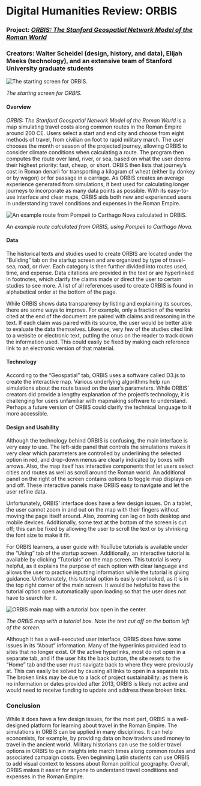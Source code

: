 # Digital Humanities Review: ORBIS

### Project: [*ORBIS: The Stanford Geospatial Network Model of the Roman World*](https://orbis.stanford.edu/)

### Creators: Walter Scheidel (design, history, and data), Elijah Meeks (technology), and an extensive team of Stanford University graduate students

![The starting screen for ORBIS.](https://PRSengl350.github.io/PRS-ENGL-350/images/ORBIS_Start_Screen.png) 

*The starting screen for ORBIS.*

#### **Overview**

*ORBIS: The Stanford Geospatial Network Model of the Roman World* is a map simulating travel costs along common routes in the Roman Empire around 200 CE. Users select a start and end city and choose from eight methods of travel, from civilian on foot to rapid military march. The user chooses the month or season of the projected journey, allowing ORBIS to consider climate conditions when calculating a route. The program then computes the route over land, river, or sea, based on what the user deems their highest priority: fast, cheap, or short. ORBIS then lists that journey’s cost in Roman denarii for transporting a kilogram of wheat (either by donkey or by wagon) or for passage in a carriage. As ORBIS creates an average experience generated from simulations, it best used for calculating longer journeys to incorporate as many data points as possible. With its easy-to-use interface and clear maps, ORBIS aids both new and experienced users in understanding travel conditions and expenses in the Roman Empire. 

![An example route from Pompeii to Carthago Nova calculated in ORBIS.](https://PRSengl350.github.io/PRS-ENGL-350/images/ORBIS_Example_Route.png)

*An example route calculated from ORBIS, using Pompeii to Carthago Nova.*

#### **Data**
The historical texts and studies used to create ORBIS are located under the “Building” tab on the startup screen and are organized by type of travel- sea, road, or river. Each category is then further divided into routes used, time, and expense. Data citations are provided in the text or are hyperlinked in footnotes, which clarify the claims made or direct the user to certain studies to see more. A list of all references used to create ORBIS is found in alphabetical order at the bottom of the page.

While ORBIS shows data transparency by listing and explaining its sources, there are some ways to improve. For example, only a fraction of the works cited at the end of the document are paired with claims and reasoning in the text. If each claim was paired with its source, the user would be better able to evaluate the data themselves. Likewise, very few of the studies cited link to a website or electronic text, putting the onus on the reader to track down the information used. This could easily be fixed by making each reference link to an electronic version of that material.

#### **Technology**

According to the “Geospatial” tab, ORBIS uses a software called D3.js to create the interactive map. Various underlying algorithms help run simulations about the route based on the user’s parameters. While ORBIS’ creators did provide a lengthy explanation of the project’s technology, it is challenging for users unfamiliar with mapmaking software to understand. Perhaps a future version of ORBIS could clarify the technical language to it more accessible.

#### **Design and Usability**

Although the technology behind ORBIS is confusing, the main interface is very easy to use. The left-side panel that controls the simulations makes it very clear which parameters are controlled by underlining the selected option in red, and drop-down menus are clearly indicated by boxes with arrows. Also, the map itself has interactive components that let users select cities and routes as well as scroll around the Roman world. An additional panel on the right of the screen contains options to toggle map displays on and off. These interactive panels make ORBIS easy to navigate and let the user refine data.

Unfortunately, ORBIS’ interface does have a few design issues. On a tablet, the user cannot zoom in and out on the map with their fingers without moving the page itself around. Also, zooming can lag on both desktop and mobile devices. Additionally, some text at the bottom of the screen is cut off; this can be fixed by allowing the user to scroll the text or by shrinking the font size to make it fit.

For ORBIS learners, a user guide with YouTube tutorials is available under the “Using” tab of the startup screen. Additionally, an interactive tutorial is available by clicking “Tutorials” on the map screen. This tutorial is very helpful, as it explains the purpose of each option with clear language and allows the user to practice inputting information while the tutorial is giving guidance. Unfortunately, this tutorial option is easily overlooked, as it is in the top right corner of the main screen. It would be helpful to have the tutorial option open automatically upon loading so that the user does not have to search for it.

![ORBIS main map with a tutorial box open in the center.](https://PRSengl350.github.io/PRS-ENGL-350/images/ORBIS_Tutorial.png)

*The ORBIS map with a tutorial box. Note the text cut off on the bottom left of the screen.*

Although it has a well-executed user interface, ORBIS does have some issues in its “About” information. Many of the hyperlinks provided lead to sites that no longer exist. Of the active hyperlinks, most do not open in a separate tab, and if the user hits the back button, the site resets to the “Home” tab and the user must navigate back to where they were previously at. This can easily be solved by causing all links to open in a separate tab.
The broken links may be due to a lack of project sustainability: as there is no information or dates provided after 2013, ORBIS is likely not active and would need to receive funding to update and address these broken links. 

### **Conclusion**

While it does have a few design issues, for the most part, ORBIS is a well-designed platform for learning about travel in the Roman Empire. The simulations in ORBIS can be applied in many disciplines. It can help economists, for example, by providing data on how traders used money to travel in the ancient world. Military historians can use the soldier travel options in ORBIS to gain insights into march times along common routes and associated campaign costs. Even beginning Latin students can use ORBIS to add visual context to lessons about Roman political geography. Overall, ORBIS makes it easier for anyone to understand travel conditions and expenses in the Roman Empire. 
